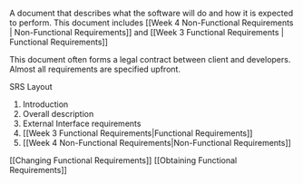 A document that describes what the software will do and how it is expected to perform. 
This document includes [[Week 4 Non-Functional Requirements | Non-Functional Requirements]] and [[Week 3 Functional Requirements | Functional Requirements]]

This document often forms a legal contract between client and developers. Almost all requirements are specified upfront. 

SRS Layout
1. Introduction 
2. Overall description
3. External Interface requirements
4. [[Week 3 Functional Requirements|Functional Requirements]]
5. [[Week 4 Non-Functional Requirements|Non-Functional Requirements]]


[[Changing Functional Requirements]]
[[Obtaining Functional Requirements]]

 
